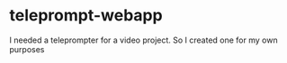 # teleprompt-webapp
I needed a teleprompter for a video project. So I created one for my own purposes
